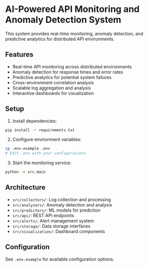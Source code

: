 # AI-Powered API Monitoring and Anomaly Detection System

This system provides real-time monitoring, anomaly detection, and predictive analytics for distributed API environments.

## Features

- Real-time API monitoring across distributed environments
- Anomaly detection for response times and error rates
- Predictive analytics for potential system failures
- Cross-environment correlation analysis
- Scalable log aggregation and analysis
- Interactive dashboards for visualization

## Setup

1. Install dependencies:
```bash
pip install -r requirements.txt
```

2. Configure environment variables:
```bash
cp .env.example .env
# Edit .env with your configurations
```

3. Start the monitoring service:
```bash
python -m src.main
```

## Architecture

- `src/collectors/`: Log collection and processing
- `src/analyzers/`: Anomaly detection and analysis
- `src/predictors/`: ML models for prediction
- `src/api/`: REST API endpoints
- `src/alerts/`: Alert management system
- `src/storage/`: Data storage interfaces
- `src/visualization/`: Dashboard components

## Configuration

See `.env.example` for available configuration options.
